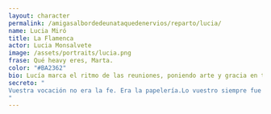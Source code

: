 ```yaml
---
layout: character
permalink: /amigasalbordedeunataquedenervios/reparto/lucia/
name: Lucia Miró 
title: La Flamenca 
actor: Lucia Monsalvete 
image: /assets/portraits/lucia.png
frase: Qué heavy eres, Marta.
color: "#BA2362"
bio: Lucía marca el ritmo de las reuniones, poniendo arte y gracia en todo lo que toca. Siempre encuentra el lado luminoso y suele enterarse de las cosas un poco antes que los demás, aunque no siempre cuente todo lo que sabe. Le gusta repetir que “con Natita nunca sabes por dónde va a salir”. Hace unos años se metió a monja con su hermana Marta pero enseguida las dos se dieron cuenta de que eso no era lo suyo, aunque ese pasado aun las persigue en esta velada.
secreto: "
Vuestra vocación no era la fe. Era la papelería.Lo vuestro siempre fue ser secretarias:el clac-clac del teclado, el clic del boli bic, la mirada asesina por encima de las gafas de pasta gordas…Nadie manda más que una secretaria que lo sabe todo y lo apunta en su agenda de anillas.No siempre fuisteis funcionarias con manicura discreta y sello personalizado.Hace años llevabais hábito. Y os llamaban Sor Marta y Sor Lucía.Os metisteis a monjas por la tranquilidad de sus oficinas de la calle Añastro.Durasteis lo justo para ver que aquello no era lo vuestro:mucho rezo, poca fotocopia.Eso sí, mientras estuvisteis dentro lle­vabais los archivos como nadie.Y entre bautizos, donaciones y nacimientos…hubo alguna que otra traspapelación a vuestro gusto. El subidón del poder se sentía como cuando le decís a un despistao con la declaración de la renta que le falta el modelo A.4.Una tramitación en concreto se os quedó atravesada:dos gemelos: Javier Cáceres y María Casado.El problema:Cáceres lloraba como si tiviese el pulmón de Pavarotti Así que decidisteis separarlos.A ella la mandasteis con buena familia.A él… bueno, lo que se pudo.Fue feo. Pero también era lunes.Años después…¡ambos están aquí!Y vosotras también.Con gafas de pasta, moño bajo y una libreta en el bolso “por si acaso”.Pero por dentro… sabéis que si alguien descubre vuestro pasado, os quitan la placa de empleadas del mes.Objetivo:Que nadie descubra vuestra participación en la separación.Jugáis juntas: si una cae, la otra también.Vigilad a Cáceres y María. Si se enteran de su vínculo… el pecado será público.
"
---
```

